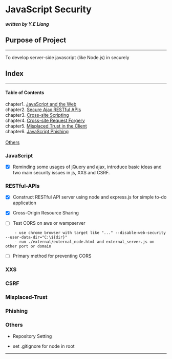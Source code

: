 # JavaScript Security

##### written by Y.E Liang

## Purpose of Project
* * *
To develop server-side javascript (like Node.js) in securely

## Index
* * *

#### Table of Contents

chapter1. [JavaScript and the Web](#JavaScript)\
chapter2. [Secure Ajax RESTful APIs](#RESTful-APIs)\
chapter3. [Cross-site Scripting](#XXS)\
chapter4. [Cross-site Request Forgery](#CSRF)\
chapter5. [Misplaced Trust in the Client](#Misplaced-Trust)\
chapter6. [JavaScript Phishing](#Phishing)\
\
[Others](#Others)

### JavaScript

- [X] Reminding some usages of jQuery and ajax, introduce basic ideas and two main security issues in js, XXS and CSRF.

### RESTful-APIs

- [X] Construct RESTful API server using node and express.js for simple to-do application

- [X] Cross-Origin Resource Sharing
- [ ] Test CORS on aws or wampserver
~~~
    - use chrome browser with target like "..." --disable-web-security --user-data-dir="C:\${dir}"
    - run ./external/external_node.html and external_server.js on other port or domain
~~~

- [ ] Primary method for preventing CORS

### XXS

### CSRF

### Misplaced-Trust

### Phishing

### Others

* Repository Setting

- set .gitignore for node in root

* * *